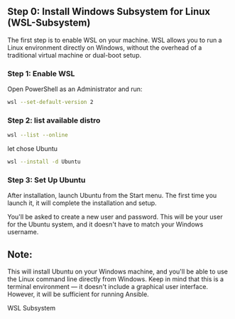 ## Step 0: Install Windows Subsystem for Linux (WSL-Subsystem)

The first step is to enable WSL on your machine. WSL allows you to run a Linux environment directly on Windows, without the overhead of a traditional virtual machine or dual-boot setup.

### Step 1: Enable WSL

Open PowerShell as an Administrator and run:
```bash
wsl --set-default-version 2
```

### Step 2: list available distro

```bash
wsl --list --online
```

let chose Ubuntu

```bash
wsl --install -d Ubuntu
```

### Step 3: Set Up Ubuntu

After installation, launch Ubuntu from the Start menu. The first time you launch it, it will complete the installation and setup.

You'll be asked to create a new user and password. This will be your user for the Ubuntu system, and it doesn't have to match your Windows username.

## Note:

This will install Ubuntu on your Windows machine, and you'll be able to use the Linux command line directly from Windows. Keep in mind that this is a terminal environment — it doesn't include a graphical user interface. However, it will be sufficient for running Ansible.

WSL Subsystem